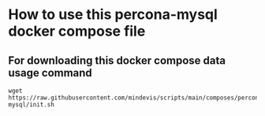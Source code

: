 # How to use this percona-mysql docker compose file
## For downloading this docker compose data usage command
```
wget https://raw.githubusercontent.com/mindevis/scripts/main/composes/percona-mysql/init.sh
```